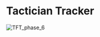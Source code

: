 # Tactician Tracker


![TFT_phase_6](https://github.com/that-devguy/tft-webapp/assets/113719464/d8f39ec5-1b11-4586-8534-32e709d248ea)
